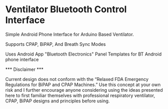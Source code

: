 # Ventilator Bluetooth Control Interface
 
Simple Android Phone Interface for Arduino Based Ventilator. 

Supports CPAP, BiPAP, And Breath Sync Modes

Uses Android App "Bluetooth Electronics" Panel Templates
for BT Android phone interface


*** Disclaimer ***

Current design does not conform with the “Relaxed FDA Emergency Regulations for BiPAP and CPAP Machines.”
Use this concept at your own risk and I further encourage anyone considering using the ideas presented here to first familiar themselves with professional respiratory ventilator, CPAP, BiPAP designs and principles before using.
